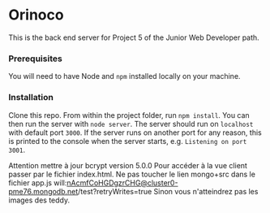 # Orinoco #

This is the back end server for Project 5 of the Junior Web Developer path.

### Prerequisites ###

You will need to have Node and `npm` installed locally on your machine.

### Installation ###

Clone this repo. From within the project folder, run `npm install`. You 
can then run the server with `node server`. 
The server should run on `localhost` with default port `3000`. If the
server runs on another port for any reason, this is printed to the
console when the server starts, e.g. `Listening on port 3001`.

Attention mettre à jour bcrypt version 5.0.0
Pour accéder à la vue client passer par le fichier index.html.
Ne pas toucher le lien mongo+src dans le fichier app.js
will:nAcmfCoHGDgzrCHG@cluster0-pme76.mongodb.net/test?retryWrites=true
Sinon vous n'atteindrez pas les images des teddy.
